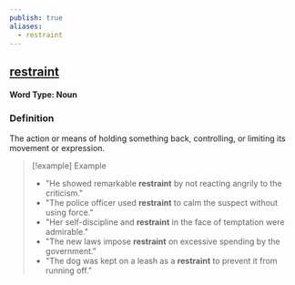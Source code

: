 ```yaml
---
publish: true
aliases:
  - restraint
---
```


## [restraint](https://dictionary.cambridge.org/dictionary/english/restraint)

#### Word Type: Noun

### Definition
The action or means of holding something back, controlling, or limiting its movement or expression.

> [!example] Example
> 
> - "He showed remarkable **restraint** by not reacting angrily to the criticism."
> - "The police officer used **restraint** to calm the suspect without using force."
> - "Her self-discipline and **restraint** in the face of temptation were admirable."
> - "The new laws impose **restraint** on excessive spending by the government."
> - "The dog was kept on a leash as a **restraint** to prevent it from running off."
